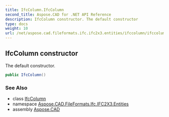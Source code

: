 ```yaml
---
title: IfcColumn.IfcColumn
second_title: Aspose.CAD for .NET API Reference
description: IfcColumn constructor. The default constructor
type: docs
weight: 10
url: /net/aspose.cad.fileformats.ifc.ifc2x3.entities/ifccolumn/ifccolumn/
---
```

## IfcColumn constructor

The default constructor.

```csharp
public IfcColumn()
```

### See Also

* class [IfcColumn](../)
* namespace [Aspose.CAD.FileFormats.Ifc.IFC2X3.Entities](../../ifccolumn/)
* assembly [Aspose.CAD](../../../)


